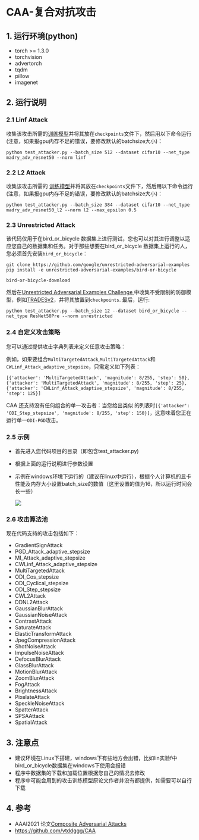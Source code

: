 # CAA-复合对抗攻击

## 1. 运行环境(python)

* torch >= 1.3.0
* torchvision
* advertorch
* tqdm
* pillow
* imagenet

## 2. 运行说明

### 2.1 Linf Attack

收集该攻击所需的[训练模型](https://www.dropbox.com/s/c9qlt1lbdnu9tlo/cifar_linf_8.pt?dl=0)并将其放在`checkpoints`文件下，然后用以下命令运行(注意，如果报gpu内存不足的错误，要修改默认的batchsize大小)：

```
python test_attacker.py --batch_size 512 --dataset cifar10 --net_type madry_adv_resnet50 --norm linf
```

### 2.2 L2 Attack

收集该攻击所需的 [训练模型](https://www.dropbox.com/s/1zazwjfzee7c8i4/cifar_l2_0_5.pt?dl=0)并将其放在`checkpoints`文件下，然后用以下命令运行(注意，如果报gpu内存不足的错误，要修改默认的batchsize大小)：

```
python test_attacker.py --batch_size 384 --dataset cifar10 --net_type madry_adv_resnet50_l2 --norm l2 --max_epsilon 0.5
```

### 2.3 Unrestricted Attack

该代码仅用于在bird_or_bicycle 数据集上进行测试，您也可以对其进行调整以适应您自己的数据集和任务。对于那些想要在bird_or_bicycle 数据集上运行的人，您必须首先安装`bird_or_bicycle`：

```
git clone https://github.com/google/unrestricted-adversarial-examples
pip install -e unrestricted-adversarial-examples/bird-or-bicycle

bird-or-bicycle-download
```

然后在[Unrestricted Adversarial Examples Challenge ](https://github.com/openphilanthropy/unrestricted-adversarial-examples)中收集不受限制的防御模型，例如[TRADESv2](https://github.com/xincoder/google_attack)，并将其放置到`checkpoints`. 最后，运行:

```
python test_attacker.py --batch_size 12 --dataset bird_or_bicycle --net_type ResNet50Pre --norm unrestricted
```

### 2.4 自定义攻击策略

您可以通过提供攻击字典列表来定义任意攻击策略：

例如，如果要组合`MultiTargetedAttack`,`MultiTargetedAttack`和`CWLinf_Attack_adaptive_stepsize`，只需定义如下列表：

```
[{'attacker': 'MultiTargetedAttack', 'magnitude': 8/255, 'step': 50}, {'attacker': 'MultiTargetedAttack', 'magnitude': 8/255, 'step': 25}, {'attacker': 'CWLinf_Attack_adaptive_stepsize', 'magnitude': 8/255, 'step': 125}]
```

CAA 还支持没有任何组合的单一攻击者：当您给出类似 的列表时`[{'attacker': 'ODI_Step_stepsize', 'magnitude': 8/255, 'step': 150}]`，这意味着您正在运行单一`ODI-PGD`攻击。

### 2.5 示例

* 首先进入您代码项目的目录（即包含test_attacker.py)

* 根据上面的运行说明进行参数设置

* 示例在windows环境下运行的（建议在linux中运行），根据个人计算机的显卡性能及内存大小设置batch_size的数值（这里设置的值为16，所以运行时间会长一些）

  ![](D:\Software\Programme\python程序\pytorch程序\CAA-main\CAA-Example\demo_picture\demo.png)

### 2.6 攻击算法池

现在代码支持的攻击包括如下：

- GradientSignAttack
- PGD_Attack_adaptive_stepsize
- MI_Attack_adaptive_stepsize
- CWLinf_Attack_adaptive_stepsize
- MultiTargetedAttack
- ODI_Cos_stepsize
- ODI_Cyclical_stepsize
- ODI_Step_stepsize
- CWL2Attack
- DDNL2Attack
- GaussianBlurAttack
- GaussianNoiseAttack
- ContrastAttack
- SaturateAttack
- ElasticTransformAttack
- JpegCompressionAttack
- ShotNoiseAttack
- ImpulseNoiseAttack
- DefocusBlurAttack
- GlassBlurAttack
- MotionBlurAttack
- ZoomBlurAttack
- FogAttack
- BrightnessAttack
- PixelateAttack
- SpeckleNoiseAttack
- SpatterAttack
- SPSAAttack
- SpatialAttack

## 3. 注意点

* 建议环境在Linux下搭建，windows下有些地方会出错，比如lin实验f中bird_or_bicycle数据集在windows下使用会报错
* 程序中数据集的下载和加载位置根据您自己的情况去修改
* 程序中可能会用到的攻击训练模型原论文作者并没有都提供，如需要可以自行下载

## 4. 参考

* AAAI2021 论文[Composite Adversarial Attacks](https://arxiv.org/abs/2012.05434)
* https://github.com/vtddggg/CAA